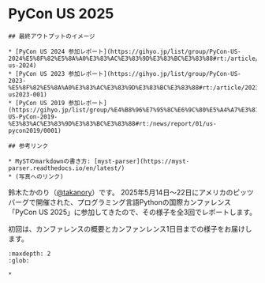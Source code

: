 # PyCon US 2025

```{note}
## 最終アウトプットのイメージ

* [PyCon US 2024 参加レポート](https://gihyo.jp/list/group/PyCon-US-2024%E5%8F%82%E5%8A%A0%E3%83%AC%E3%83%9D%E3%83%BC%E3%83%88#rt:/article/2024/07/pycon-us-2024)
* [PyCon US 2023 参加レポート](https://gihyo.jp/list/group/PyCon-US-2023-%E5%8F%82%E5%8A%A0%E3%83%AC%E3%83%9D%E3%83%BC%E3%83%88#rt:/article/2023/05/pycon-us2023-001)
* [PyCon US 2019 参加レポート](https://gihyo.jp/list/group/%E4%B8%96%E7%95%8C%E6%9C%80%E5%A4%A7%E3%81%AEPython%E3%82%AB%E3%83%B3%E3%83%95%E3%82%A1%E3%83%AC%E3%83%B3%E3%82%B9-US-PyCon-2019-%E3%83%AC%E3%83%9D%E3%83%BC%E3%83%88#rt:/news/report/01/us-pycon2019/0001)

## 参考リンク

* MySTのmarkdownの書き方: [myst-parser](https://myst-parser.readthedocs.io/en/latest/)
* (写真へのリンク)
```

鈴木たかのり（[@takanory](https:/twitter.com/takanory)）です。
2025年5月14日〜22日にアメリカのピッツバーグで開催された、プログラミング言語Pythonの国際カンファレンス「PyCon US 2025」に参加してきたので、その様子を全3回でレポートします。

初回は、カンファレンスの概要とカンファンレンス1日目までの様子をお届けします。

```{toctree}
:maxdepth: 2
:glob:

*
```